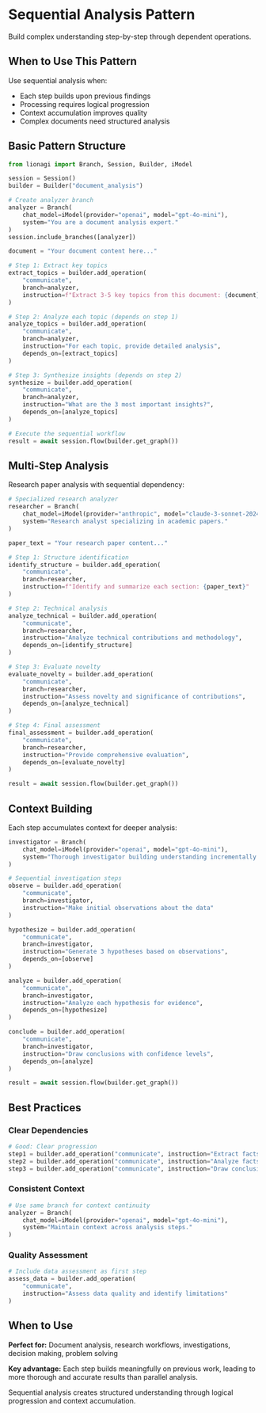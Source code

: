 # Sequential Analysis Pattern

Build complex understanding step-by-step through dependent operations.

## When to Use This Pattern

Use sequential analysis when:
- Each step builds upon previous findings
- Processing requires logical progression
- Context accumulation improves quality
- Complex documents need structured analysis

## Basic Pattern Structure

```python
from lionagi import Branch, Session, Builder, iModel

session = Session()
builder = Builder("document_analysis")

# Create analyzer branch
analyzer = Branch(
    chat_model=iModel(provider="openai", model="gpt-4o-mini"),
    system="You are a document analysis expert."
)
session.include_branches([analyzer])

document = "Your document content here..."

# Step 1: Extract key topics
extract_topics = builder.add_operation(
    "communicate",
    branch=analyzer,
    instruction=f"Extract 3-5 key topics from this document: {document}"
)

# Step 2: Analyze each topic (depends on step 1)
analyze_topics = builder.add_operation(
    "communicate",
    branch=analyzer,
    instruction="For each topic, provide detailed analysis",
    depends_on=[extract_topics]
)

# Step 3: Synthesize insights (depends on step 2)
synthesize = builder.add_operation(
    "communicate",
    branch=analyzer,
    instruction="What are the 3 most important insights?",
    depends_on=[analyze_topics]
)

# Execute the sequential workflow
result = await session.flow(builder.get_graph())
```

## Multi-Step Analysis

Research paper analysis with sequential dependency:

```python
# Specialized research analyzer
researcher = Branch(
    chat_model=iModel(provider="anthropic", model="claude-3-sonnet-20240229"),
    system="Research analyst specializing in academic papers."
)

paper_text = "Your research paper content..."

# Step 1: Structure identification
identify_structure = builder.add_operation(
    "communicate",
    branch=researcher,
    instruction=f"Identify and summarize each section: {paper_text}"
)

# Step 2: Technical analysis
analyze_technical = builder.add_operation(
    "communicate",
    branch=researcher,
    instruction="Analyze technical contributions and methodology",
    depends_on=[identify_structure]
)

# Step 3: Evaluate novelty
evaluate_novelty = builder.add_operation(
    "communicate",
    branch=researcher,
    instruction="Assess novelty and significance of contributions",
    depends_on=[analyze_technical]
)

# Step 4: Final assessment
final_assessment = builder.add_operation(
    "communicate",
    branch=researcher,
    instruction="Provide comprehensive evaluation",
    depends_on=[evaluate_novelty]
)

result = await session.flow(builder.get_graph())
```

## Context Building

Each step accumulates context for deeper analysis:

```python
investigator = Branch(
    chat_model=iModel(provider="openai", model="gpt-4o-mini"),
    system="Thorough investigator building understanding incrementally."
)

# Sequential investigation steps
observe = builder.add_operation(
    "communicate",
    branch=investigator,
    instruction="Make initial observations about the data"
)

hypothesize = builder.add_operation(
    "communicate", 
    branch=investigator,
    instruction="Generate 3 hypotheses based on observations",
    depends_on=[observe]
)

analyze = builder.add_operation(
    "communicate",
    branch=investigator, 
    instruction="Analyze each hypothesis for evidence",
    depends_on=[hypothesize]
)

conclude = builder.add_operation(
    "communicate",
    branch=investigator,
    instruction="Draw conclusions with confidence levels",
    depends_on=[analyze]
)

result = await session.flow(builder.get_graph())
```

## Best Practices

### Clear Dependencies
```python
# Good: Clear progression
step1 = builder.add_operation("communicate", instruction="Extract facts")
step2 = builder.add_operation("communicate", instruction="Analyze facts", depends_on=[step1])
step3 = builder.add_operation("communicate", instruction="Draw conclusions", depends_on=[step2])
```

### Consistent Context
```python
# Use same branch for context continuity
analyzer = Branch(
    chat_model=iModel(provider="openai", model="gpt-4o-mini"),
    system="Maintain context across analysis steps."
)
```

### Quality Assessment
```python
# Include data assessment as first step
assess_data = builder.add_operation(
    "communicate",
    instruction="Assess data quality and identify limitations"
)
```

## When to Use

**Perfect for:** Document analysis, research workflows, investigations, decision making, problem solving

**Key advantage:** Each step builds meaningfully on previous work, leading to more thorough and accurate results than parallel analysis.

Sequential analysis creates structured understanding through logical progression and context accumulation.
